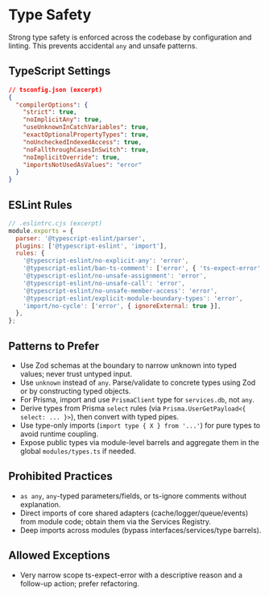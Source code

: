 # Type Safety

Strong type safety is enforced across the codebase by configuration and linting. This prevents accidental `any` and unsafe patterns.

## TypeScript Settings

```json
// tsconfig.json (excerpt)
{
  "compilerOptions": {
    "strict": true,
    "noImplicitAny": true,
    "useUnknownInCatchVariables": true,
    "exactOptionalPropertyTypes": true,
    "noUncheckedIndexedAccess": true,
    "noFallthroughCasesInSwitch": true,
    "noImplicitOverride": true,
    "importsNotUsedAsValues": "error"
  }
}
```

## ESLint Rules

```js
// .eslintrc.cjs (excerpt)
module.exports = {
  parser: '@typescript-eslint/parser',
  plugins: ['@typescript-eslint', 'import'],
  rules: {
    '@typescript-eslint/no-explicit-any': 'error',
    '@typescript-eslint/ban-ts-comment': ['error', { 'ts-expect-error': 'allow-with-description' }],
    '@typescript-eslint/no-unsafe-assignment': 'error',
    '@typescript-eslint/no-unsafe-call': 'error',
    '@typescript-eslint/no-unsafe-member-access': 'error',
    '@typescript-eslint/explicit-module-boundary-types': 'error',
    'import/no-cycle': ['error', { ignoreExternal: true }],
  },
};
```

## Patterns to Prefer

- Use Zod schemas at the boundary to narrow unknown into typed values; never trust untyped input.
- Use `unknown` instead of `any`. Parse/validate to concrete types using Zod or by constructing typed objects.
- For Prisma, import and use `PrismaClient` type for `services.db`, not `any`.
- Derive types from Prisma `select` rules (via `Prisma.UserGetPayload<{ select: ... }>`), then convert with typed pipes.
- Use type-only imports (`import type { X } from '...'`) for pure types to avoid runtime coupling.
- Expose public types via module-level barrels and aggregate them in the global `modules/types.ts` if needed.

## Prohibited Practices

- `as any`, `any`-typed parameters/fields, or ts-ignore comments without explanation.
- Direct imports of core shared adapters (cache/logger/queue/events) from module code; obtain them via the Services Registry.
- Deep imports across modules (bypass interfaces/services/type barrels).

## Allowed Exceptions

- Very narrow scope ts-expect-error with a descriptive reason and a follow-up action; prefer refactoring.
